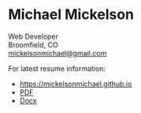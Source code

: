 # Michael Mickelson

Web Developer  
Broomfield, CO  
mickelsonmichael@gmail.com  

For latest resume information:

- <https://mickelsonmichael.github.io>
- [PDF](Michael.Mickelson.Resume.pdf)
- [Docx](Michael.Mickelson.Resume.docx)
